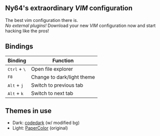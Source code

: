 Ny64's extraordinary *VIM* configuration
--------------------------------------------

The best vim configuration there is.<br>
*No external plugins!* Download your new *VIM* configuration now and start hacking like the pros! 

## Bindings
| Binding | Function |
|---------|----------|
| <kbd>Ctrl</kbd> + <kbd>\\</kbd> | Open file explorer |
| <kbd>F8</kbd> | Change to dark/light theme |
| <kbd>Alt</kbd> + <kbd>j</kbd> | Switch to previous tab |
| <kbd>Alt</kbd> + <kbd>k</kbd> | Switch to next tab |

## Themes in use 
 - Dark: [codedark](https://github.com/tomasiser/vim-code-dark) (w/ modified bg)<br>
 - Light: [PaperColor](https://github.com/NLKNguyen/papercolor-theme) (original)<br>
